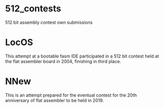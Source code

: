 # 512_contests
512 bit assembly contest own submissions
# LocOS
This attempt at a bootable fasm IDE participated in a 512 bit contest held at the flat assembler board in 2004, finishing in third place.
# NNew
This is an attempt prepared for the eventual contest for the 20th anniversary of flat assembler to be held in 2019.
